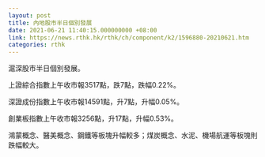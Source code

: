 ```yaml
---
layout: post
title: 內地股市半日個別發展
date: 2021-06-21 11:40:15.000000000 +08:00
link: https://news.rthk.hk/rthk/ch/component/k2/1596880-20210621.htm
categories: rthk
---
```


滬深股市半日個別發展。

上證綜合指數上午收市報3517點，跌7點，跌幅0.22%。

深證成份指數上午收市報14591點，升7點，升幅0.05%。

創業板指數上午收市報3256點，升17點，升幅0.53%。

鴻蒙概念、醫美概念、鋼鐵等板塊升幅較多；煤炭概念、水泥、機場航運等板塊則跌幅較大。
